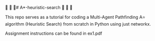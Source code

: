  :running: :running: :running:# A*-heuristic-search :running: :running: :running:

This repo serves as a tutorial for coding a Multi-Agent Pathfinding A:star: algorithm (Heuristic Search) from scratch in Python using just networkx.

Assignment instructions can be found in ex1.pdf 